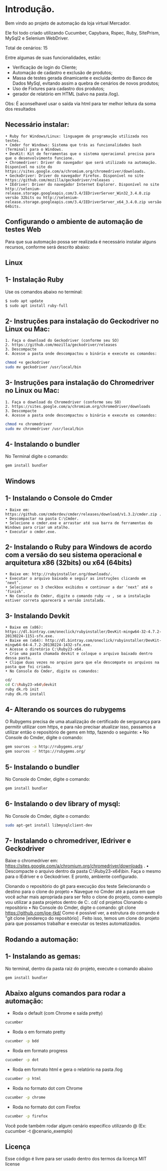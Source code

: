 # Introdução.

Bem vindo ao projeto de automação da loja virtual Mercador.

Ele foi todo criado utilizando Cucumber, Capybara,  Rspec, Ruby, SitePrism, MySql2 e Selenium WebDriver.

Total de cenários: 15

Entre algumas de suas funcionalidades, estão:
- Verificação de login do Cliente;
- Automação de cadastro e exclusão de produtos;
- Massa de testes gerada dinamicante e excluida dentro do Banco de Dados MySql, evitando assim a quebra de cenários de novos produtos;
- Uso de Fixtures para cadastro dos produtos;
- gerador de relatório em HTML (salvo na pasta /log).

Obs: É aconselhavel usar o saida via html para ter melhor leitura da soma dos resultados


## Necessário instalar:
    • Ruby for Windows/Linux: linguagem de programação utilizada nos testes. 
    • Cmder for Windows: Sistema que trás as funcionalidades bash (Terminal) para o Windows. 
    • DevKit: Kit de ferramentas que o sistema operacional precisa para que o desenvolvimento funcione. 
    • Chromedriver: Driver do navegador que será utilizado na automação. Disponível no site do https://sites.google.com/a/chromium.org/chromedriver/downloads. 
    • GeckoDriver: Driver do navegador Firefox. Disponível no site https://github.com/mozilla/geckodriver/releases . 
    • IEdriver: Driver do navegador Internet Explorer. Disponível no site http://selenium-release.storage.googleapis.com/3.4/IEDriverServer_Win32_3.4.0.zip versão 32bits ou http://selenium-release.storage.googleapis.com/3.4/IEDriverServer_x64_3.4.0.zip versão 64bits. 

## Configurando o ambiente de automação de testes Web

Para que sua automação possa ser realizada é necessário instalar alguns recursos, conforme será descrito abaixo:

## Linux

## 1- Instalação Ruby 

Use os comandos abaixo no terminal:
```bash
$ sudo apt update
$ sudo apt install ruby-full
```


## 2- Instruções para instalação do Geckodriver no Linux ou Mac:

    1. Faça o download do Geckodriver (conforme seu SO)
    2. https://github.com/mozilla/geckodriver/releases
    3. Descompacte 
    4. Acesse a pasta onde descompactou o binário e execute os comandos: 
```bash
chmod +x geckodriver
sudo mv geckodriver /usr/local/bin
```

## 3- Instruções para instalação do Chromedriver no Linux ou Mac: 

    1. Faça o download do Chromedriver (conforme seu SO) 
    2. https://sites.google.com/a/chromium.org/chromedriver/downloads
    3. Descompacte 
    4. Acesse a pasta onde descompactou o binário e execute os comandos:
```bash  
chmod +x chromedriver​
sudo mv chromedriver /usr/local/bin
```

## 4- Instalando o bundler
No Terminal digite o comando:
```bash
gem install bundler
```
## Windows

## 1- Instalando o Console do Cmder
    • Baixe em: https://github.com/cmderdev/cmder/releases/download/v1.3.2/cmder.zip . 
    • Descompactar na pasta C:\Cmder. 
    • Selecione o cmder.exe e arrastar até sua barra de ferramentas do Windows para criar um atalho. 
    • Executar o cmder.exe. 
## 2- Instalando o Ruby para Windows de acordo com a versão do seu sistema operacional e arquitetura x86 (32bits) ou x64 (64bits)
    • Baixe em: http://rubyinstaller.org/downloads/. 
    • Executar o arquivo baixado e seguir as instruções clicando em ‘next’. 
    • Selecionar os 3 checkbox exibidos e continuar a dar ‘next’ até o ‘finish’. 
    • No Console do Cmder, digite o comando ruby –v , se a instalação estiver correta aparecerá a versão instalada. 
## 3- Instalando Devkit
    • Baixe em (x86): https://dl.bintray.com/oneclick/rubyinstaller/DevKit-mingw64-32-4.7.2-20130224-1151-sfx.exe. 
    • Baixe em (x64): http://dl.bintray.com/oneclick/rubyinstaller/DevKit-mingw64-64-4.7.2-20130224-1432-sfx.exe. 
    • Acesse o diretório C:\Ruby23-x64. 
    • Crie uma pasta chamada devkit e coloque o arquivo baixado dentro dessa pasta. 
    • Clique duas vezes no arquivo para que ele descompate os arquivos na pasta que foi criada. 
    • No Console do Cmder, digite os comandos: 
```bash
cd/
cd C:\Ruby23-x64\devkit
ruby dk.rb init
ruby dk.rb install
```
## 4- Alterando os sources do rubygems
O Rubygems precisa de uma atualização de certificado de sergurança para permitir utilizar com https, e para não precisar atualizar isso, passamos a utilizar então o repositório de gems em http, fazendo o seguinte:
    • No Console do Cmder, digite o comando: 
```bash
gem sources -a http://rubygems.org/
gem sources -r https://rubygems.org/
```

## 5- Instalando o bundler
No Console do Cmder, digite o comando:
``` bash
gem install bundler
```

## 6- Instalando o dev library of mysql:
No Console do Cmder, digite o comando:
``` bash
sudo apt-get install libmysqlclient-dev
```

## 7- Instalando o chromedriver, IEdriver e Geckodriver

Baixe o chromedriver em: https://sites.google.com/a/chromium.org/chromedriver/downloads .
    • Descompacte o arquivo dentro da pasta C:\Ruby23-x64\bin. 
Faça o mesmo para o IEdriver e o Geckodriver.
E pronto, ambiente configurado.

Clonando o repositório do git para execução dos teste
Selecionando o destino para o clone do projeto
    • Navegue no Cmder até a pasta em que você achar mais apropriada para ser feito o clone do projeto, como exemplo vou utilizar a pasta projetos dentro de C:. 
cd/
cd projetos
Clonando o repositório 
    • No Console do Cmder, digite o comando: 
git clone https://github.com/joe-tkd/
Como é possível ver, a estrutura do comando é "git clone [endereço do repositório] .
Feito isso, temos um clone do projeto para que possamos trabalhar e executar os testes automatizados.


## Rodando a automação:

## 1- Instalando as gemas:
No terminal, dentro da pasta raiz do projeto, execute o comando abaixo
``` bash
gem install bundler
```

## Abaixo alguns comandos para rodar a automação:

- Roda o default (com Chrome e saída pretty)
```bash
cucumber 
```

- Roda o em formato pretty
```bash
cucumber -p bdd
```

- Roda em formato progress
```bash
cucumber -p dot
```

- Roda em formato html e gera o relatório na pasta /log
```bash
cucumber -p html
```

- Roda no formato dot com Chrome
```bash
cucumber -p chrome
```

- Roda no formato dot com Firefox
```bash
cucumber -p firefox
```

Você pode também rodar algum cenário especifico utilizando @ (Ex: cucumber -t @cenario_exemplo)


## Licença
Esse código é livre para ser usado dentro dos termos da licença MIT license




 
